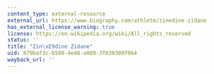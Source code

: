 ```yaml
---
content_type: external-resource
external_url: https://www.biography.com/athlete/zinedine-zidane
has_external_license_warning: true
license: https://en.wikipedia.org/wiki/All_rights_reserved
status: ''
title: "Zin\xE9dine Zidane"
uid: 879baf3c-b599-4e48-a089-3f630309f064
wayback_url: ''
---
```

